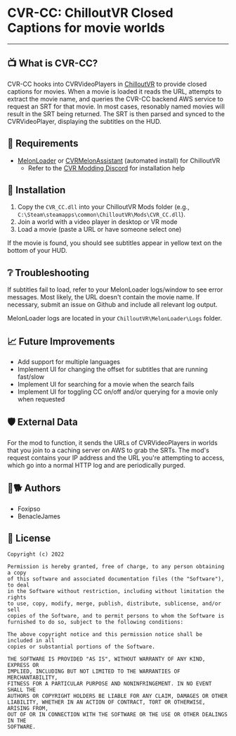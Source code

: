﻿# CVR-CC: ChilloutVR Closed Captions for movie worlds

----

## 📺 What is CVR-CC?

CVR-CC hooks into CVRVideoPlayers in [ChilloutVR](https://abinteractive.net) to provide closed captions for movies.
When a movie is loaded it reads the URL, attempts to extract the movie name, and queries the CVR-CC backend AWS service
to request an SRT for that movie. In most cases, resonably named movies will result in the SRT being returned.
The SRT is then parsed and synced to the CVRVideoPlayer, displaying the subtitles on the HUD.

## 🔧 Requirements

- [MelonLoader](https://github.com/LavaGang/MelonLoader.Installer) or [CVRMelonAssistant](https://github.com/knah/CVRMelonAssistant/) (automated install) for ChilloutVR 
    - Refer to the [CVR Modding Discord](https://discord.gg/xE7AwSrn) for installation help

## 💾 Installation

1. Copy the `CVR_CC.dll` into your ChilloutVR Mods folder (e.g., `C:\Steam\steamapps\common\ChilloutVR\Mods\CVR_CC.dll`).
2. Join a world with a video player in desktop or VR mode
3. Load a movie (paste a URL or have someone select one)

If the movie is found, you should see subtitles appear in yellow text on the bottom of your HUD.

## ❔ Troubleshooting

If subtitles fail to load, refer to your MelonLoader logs/window to see error messages. Most likely, the URL doesn't contain the movie name.
If necessary, submit an issue on Github and include all relevant log output. 

MelonLoader logs are located in your `ChilloutVR\MelonLoader\Logs` folder.

## 📈 Future Improvements

- Add support for multiple languages
- Implement UI for changing the offset for subtitles that are running fast/slow
- Implement UI for searching for a movie when the search fails
- Implement UI for toggling CC on/off and/or querying for a movie only when requested

## 🛡️ External Data

For the mod to function, it sends the URLs of CVRVideoPlayers in worlds that you join to a caching server on AWS to grab the SRTs.
The mod's request contains your IP address and the URL you're attempting to access, which go into a normal HTTP log and are periodically purged.
 
## 🦊🐕 Authors

- Foxipso
- BenacleJames

## 🧾 License

```
Copyright (c) 2022 

Permission is hereby granted, free of charge, to any person obtaining a copy
of this software and associated documentation files (the "Software"), to deal
in the Software without restriction, including without limitation the rights
to use, copy, modify, merge, publish, distribute, sublicense, and/or sell
copies of the Software, and to permit persons to whom the Software is
furnished to do so, subject to the following conditions:

The above copyright notice and this permission notice shall be included in all
copies or substantial portions of the Software.

THE SOFTWARE IS PROVIDED "AS IS", WITHOUT WARRANTY OF ANY KIND, EXPRESS OR
IMPLIED, INCLUDING BUT NOT LIMITED TO THE WARRANTIES OF MERCHANTABILITY,
FITNESS FOR A PARTICULAR PURPOSE AND NONINFRINGEMENT. IN NO EVENT SHALL THE
AUTHORS OR COPYRIGHT HOLDERS BE LIABLE FOR ANY CLAIM, DAMAGES OR OTHER
LIABILITY, WHETHER IN AN ACTION OF CONTRACT, TORT OR OTHERWISE, ARISING FROM,
OUT OF OR IN CONNECTION WITH THE SOFTWARE OR THE USE OR OTHER DEALINGS IN THE
SOFTWARE.
```